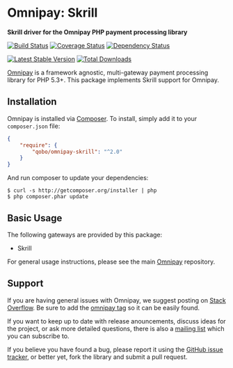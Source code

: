 # Omnipay: Skrill

**Skrill driver for the Omnipay PHP payment processing library**

[![Build Status](https://travis-ci.org/alfaproject/omnipay-skrill.png?branch=master)](https://travis-ci.org/alfaproject/omnipay-skrill)
[![Coverage Status](https://coveralls.io/repos/alfaproject/omnipay-skrill/badge.png?branch=master)](https://coveralls.io/r/alfaproject/omnipay-skrill?branch=master)
[![Dependency Status](https://www.versioneye.com/user/projects/52c6cf75ec1375074900000f/badge.png)](https://www.versioneye.com/user/projects/52c6cf75ec1375074900000f)

[![Latest Stable Version](https://poser.pugx.org/alfaproject/omnipay-skrill/version.png)](https://packagist.org/packages/alfaproject/omnipay-skrill)
[![Total Downloads](https://poser.pugx.org/alfaproject/omnipay-skrill/d/total.png)](https://packagist.org/packages/alfaproject/omnipay-skrill)

[Omnipay](https://github.com/omnipay/omnipay) is a framework agnostic, multi-gateway payment
processing library for PHP 5.3+. This package implements Skrill support for Omnipay.

## Installation

Omnipay is installed via [Composer](http://getcomposer.org/). To install, simply add it
to your `composer.json` file:

```json
{
    "require": {
        "qobo/omnipay-skrill": "^2.0"
    }
}
```

And run composer to update your dependencies:

    $ curl -s http://getcomposer.org/installer | php
    $ php composer.phar update

## Basic Usage

The following gateways are provided by this package:

* Skrill

For general usage instructions, please see the main [Omnipay](https://github.com/omnipay/omnipay)
repository.

## Support

If you are having general issues with Omnipay, we suggest posting on
[Stack Overflow](http://stackoverflow.com/). Be sure to add the
[omnipay tag](http://stackoverflow.com/questions/tagged/omnipay) so it can be easily found.

If you want to keep up to date with release anouncements, discuss ideas for the project,
or ask more detailed questions, there is also a [mailing list](https://groups.google.com/forum/#!forum/omnipay) which
you can subscribe to.

If you believe you have found a bug, please report it using the [GitHub issue tracker](https://github.com/alfaproject/omnipay-skrill/issues),
or better yet, fork the library and submit a pull request.
